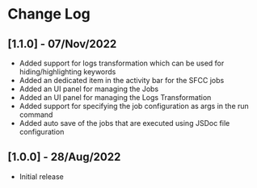 # Change Log

## [1.1.0] - 07/Nov/2022

- Added support for logs transformation which can be used for hiding/highlighting keywords
- Added an dedicated item in the activity bar for the SFCC jobs
- Added an UI panel for managing the Jobs
- Added an UI panel for managing the Logs Transformation
- Added support for specifying the job configuration as args in the run command
- Added auto save of the jobs that are executed using JSDoc file configuration

## [1.0.0] - 28/Aug/2022

- Initial release
